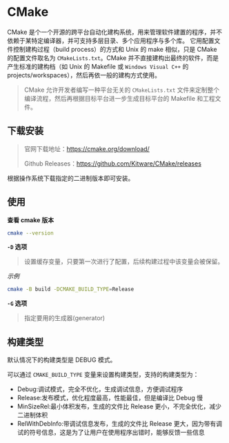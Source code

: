 # CMake

CMake 是个一个开源的跨平台自动化建构系统，用来管理软件建置的程序，并不依赖于某特定编译器，并可支持多层目录、多个应用程序与多个库。 它用配置文件控制建构过程（build process）的方式和 Unix 的 make 相似，只是 CMake 的配置文件取名为 `CMakeLists.txt`。CMake 并不直接建构出最终的软件，而是产生标准的建构档（如 Unix 的 Makefile 或 `Windows Visual C++` 的 projects/workspaces），然后再依一般的建构方式使用。

> CMake 允许开发者编写一种平台无关的 `CMakeLists.txt` 文件来定制整个编译流程，然后再根据目标平台进一步生成目标平台的 Makefile 和工程文件。

## 下载安装

> 官网下载地址：<https://cmake.org/download/>
>
> Github Releases：<https://github.com/Kitware/CMake/releases>

根据操作系统下载指定的二进制版本即可安装。

## 使用

**查看 cmake 版本**

```sh
cmake --version
```

**`-D` 选项**

> 设置缓存变量，只要第一次进行了配置，后续构建过程中该变量会被保留。

*示例*

```sh
cmake -B build -DCMAKE_BUILD_TYPE=Release
```

**`-G` 选项**

> 指定要用的生成器(generator)

## 构建类型

默认情况下的构建类型是 DEBUG 模式。

可以通过 `CMAKE_BUILD_TYPE` 变量来设置构建类型，支持的构建类型为：

- Debug:调试模式，完全不优化，生成调试信息，方便调试程序
- Release:发布模式，优化程度最高，性能最佳，但是编译比 Debug 慢
- MinSizeRel:最小体积发布，生成的文件比 Release 更小，不完全优化，减少二进制体积
- RelWithDebInfo:带调试信息发布，生成的文件比 Release 更大，因为带有调试的符号信息，这是为了让用户在使用程序出错时，能够反馈一些信息

